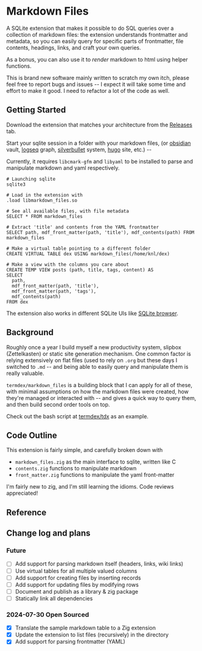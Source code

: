 # Markdown Files

A SQLite extension that makes it possible to do SQL queries over a collection of markdown files: the extension understands frontmatter and metadata, so you can easily query for specific parts of frontmatter, file contents, headings, links, and craft your own queries.

As a bonus, you can also use it to *render* markdown to html using helper functions.

This is brand new software mainly written to scratch my own itch, please feel free to report bugs and issues -- I expect it will take some time and effort to make it good. I need to refactor a lot of the code as well.


## Getting Started
Download the extension that matches your architecture from the [Releases](https://github.com/kunalb/termdex/releases) tab.

Start your sqlite session in a folder with your markdown files, (or [obsidian](https://obsidian.md/) vault, [logseq](https://logseq.com/) graph, [silverbullet](https://silverbullet.md/) system, [hugo](https://gohugo.io/) site, etc.) --


Currently, it requires `libcmark-gfm` and `libyaml` to be installed to parse and manipulate markdown and yaml respectively.


```
# Launching sqlite
sqlite3

# Load in the extension with
.load libmarkdown_files.so

# See all available files, with file metadata
SELECT * FROM markdown_files

# Extract 'title' and contents from the YAML frontmatter
SELECT path, mdf_front_matter(path, 'title'), mdf_contents(path) FROM markdown_files

# Make a virtual table pointing to a different folder
CREATE VIRTUAL TABLE dex USING markdown_files(/home/knl/dex)

# Make a view with the columns you care about
CREATE TEMP VIEW posts (path, title, tags, content) AS
SELECT
  path,
  mdf_front_matter(path, 'title'),
  mdf_front_matter(path, 'tags'),
  mdf_contents(path)
FROM dex
```

The extension also works in different SQLite UIs like [SQLite browser](https://sqlitebrowser.org/).


## Background
Roughly once a year I build myself a new productivity system, slipbox (Zettelkasten) or static site generation mechanism. One common factor is relying extensively on flat files (used to rely on `.org` but these days I switched to `.md` -- and being able to easily query and manipulate them is really valuable.

`termdex/markdown_files` is a building block that I can apply for all of these, with minimal assumptions on how the markdown files were created, how they're managed or interacted with -- and gives a quick way to query them, and then build second order tools on top.

Check out the bash script at [termdex/tdx](https://github.com/kunalb/termdex/blob/main/tdx) as an example.


## Code Outline
This extension is fairly simple, and carefully broken down with
- `markdown_files.zig` as the main interface to sqlite, written like C
- `contents.zig` functions to manipulate markdown
- `front_matter.zig` functions to manipulate the yaml front-matter

I'm fairly new to zig, and I'm still learning the idioms. Code reviews appreciated!


## Reference


## Change log and plans

### Future
- [ ] Add support for parsing markdown itself (headers, links, wiki links)
- [ ] Use virtual tables for all multiple valued columns
- [ ] Add support for creating files by inserting records
- [ ] Add support for updating files by modifying rows
- [ ] Document and publish as a library & zig package
- [ ] Statically link all dependencies

### 2024-07-30 Open Sourced
- [x] Translate the sample markdown table to a Zig extension
- [x] Update the extension to list files (recursively) in the directory
- [x] Add support for parsing frontmatter (YAML)
